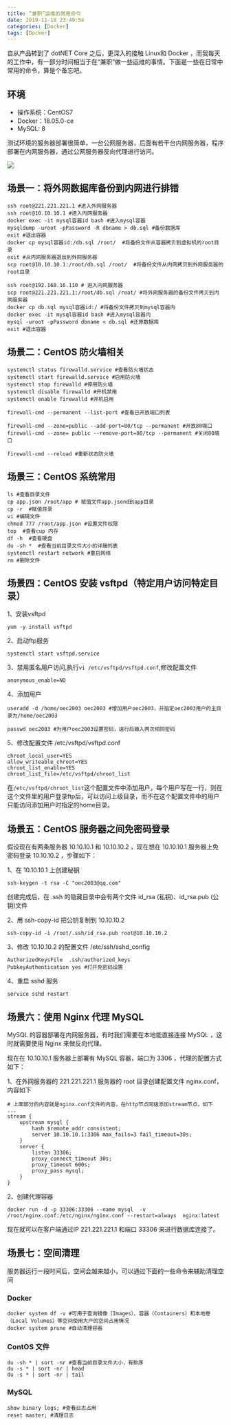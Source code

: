 ```yaml
---
title: “兼职”运维的常用命令
date: 2019-11-18 23:49:54
categories: [Docker]
tags: [Docker]
---
```


自从产品转到了 dotNET Core 之后，更深入的接触 Linux和 Docker ，而我每天的工作中，有一部分时间相当于在“兼职”做一些运维的事情。下面是一些在日常中常用的命令，算是个备忘吧。

<!--more-->

## 环境

* 操作系统：CentOS7
* Docker：18.05.0-ce
* MySQL: 8

测试环境的服务器部署很简单，一台公网服务器，后面有若干台内网服务器，程序部署在内网服务器，通过公网服务器反向代理进行访问。

![](http://fwhyy.com/img/post/2019/15739898287829.jpg)

## 场景一：将外网数据库备份到内网进行排错

```
ssh root@221.221.221.1 #进入外网服务器
ssh root@10.10.10.1 #进入内网服务器
docker exec -it mysql容器id bash #进入mysql容器
mysqldump -uroot -pPassword -R dbname > db.sql #备份数据库
exit #退出容器
docker cp mysql容器id:/db.sql /root/  #将备份文件从容器拷贝到虚拟机的root目录
exit #从内网服务器退出到外网服务器
scp root@10.10.10.1:/root/db.sql /root/  #将备份文件从内网拷贝到外网服务器的root目录

ssh root@192.168.16.110 # 进入内网服务器
scp root@221.221.221.1:/root/db.sql /root/ #将外网服务器的备份文件拷贝到内网服务器
docker cp db.sql mysql容器id:/ #将备份文件拷贝到mysql容器内
docker exec -it mysql容器id bash #进入mysql容器内
mysql -uroot -pPassword dbname < db.sql #还原数据库
exit #退出容器
```

## 场景二：CentOS 防火墙相关

```
systemctl status firewalld.service #查看防火墙状态
systemctl start firewalld.service #启用防火墙
systemctl stop firewalld #停用防火墙
systemctl disable firewalld #开机禁用
systemctl enable firewalld #开机启用

firewall-cmd --permanent --list-port #查看已开放端口列表

firewall-cmd --zone=public --add-port=80/tcp --permanent #开放80端口
firewall-cmd --zone= public --remove-port=80/tcp --permanent #关闭80端口

firewall-cmd --reload #重新状态防火墙
```

## 场景三：CentOS 系统常用

```
ls #查看目录文件
cp app.json /root/app # 赋值文件app.jsond到app目录
cp -r  #赋值目录
vi #编辑文件
chmod 777 /root/app.json #设置文件权限
top  #查看cup 内存
df -h  #查看硬盘
du -sh *  #查看当前目录文件大小的详细列表
systemctl restart network #重启网络
rm #删除文件
```

## 场景四：CentOS 安装 vsftpd（特定用户访问特定目录）

1、安装vsftpd

```
yum -y install vsftpd
```

2、启动ftp服务

```
systemctl start vsftpd.service
```

3、禁用匿名用户访问,执行`vi /etc/vsftpd/vsftpd.conf`,修改配置文件

```
anonymous_enable=NO
```

4、添加用户

```
useradd -d /home/oec2003 oec2003 #增加用户oec2003，并指定oec2003用户的主目录为/home/oec2003
 
passwd oec2003 #为用户oec2003设置密码，运行后输入两次相同密码
```

5、修改配置文件 /etc/vsftpd/vsftpd.conf

```
chroot_local_user=YES
allow_writeable_chroot=YES
chroot_list_enable=YES
chroot_list_file=/etc/vsftpd/chroot_list
```

在`/etc/vsftpd/chroot_list`这个配置文件中添加用户，每个用户写在一行，则在这个文件里的用户登录ftp后，可以访问上级目录，而不在这个配置文件中的用户只能访问添加用户时指定的home目录。

## 场景五：CentOS 服务器之间免密码登录

假设现在有两条服务器 10.10.10.1 和 10.10.10.2 ，现在想在 10.10.10.1 服务器上免密码登录 10.10.10.2 ，步骤如下：

1、在 10.10.10.1 上创建秘钥

```
ssh-keygen -t rsa -C "oec2003@qq.com"
```

创建完成后，在 .ssh 的隐藏目录中会有两个文件 id_rsa (私钥)、id_rsa.pub (公钥)文件

2、用 ssh-copy-id 把公钥复制到 10.10.10.2

```
ssh-copy-id -i /root/.ssh/id_rsa.pub root@10.10.10.2
```

3、修改 10.10.10.2 的配置文件 /etc/ssh/sshd_config

```
AuthorizedKeysFile	.ssh/authorized_keys
PubkeyAuthentication yes #打开免密码设置
```

4、重启 sshd 服务

```
service sshd restart
```

## 场景六：使用 Nginx 代理 MySQL

MySQL 的容器部署在内网服务器，有时我们需要在本地能直接连接 MySQL ，这时就需要使用 Nginx 来做反向代理。

现在在 10.10.10.1 服务器上部署有 MySQL 容器，端口为 3306 ，代理的配置方式如下：

1、在外网服务器的 221.221.221.1 服务器的 root 目录创建配置文件 nginx.conf，内容如下

```
# 上面部分的内容就是nginx.conf文件的内容，在http节点同级添加stream节点，如下
...
stream {
    upstream mysql {
        hash $remote_addr consistent;
        server 10.10.10.1:3306 max_fails=3 fail_timeout=30s;
    }
    server {
        listen 33306;
        proxy_connect_timeout 30s;
        proxy_timeout 600s;
        proxy_pass mysql;
    }
}
```

2、创建代理容器

```
docker run -d -p 33306:33306 --name mysql  -v /root/nginx.conf:/etc/nginx/nginx.conf --restart=always  nginx:latest
```

现在就可以在客户端通过IP 221.221.221.1 和端口 33306 来进行数据库连接了。

## 场景七：空间清理

服务器运行一段时间后，空间会越来越小，可以通过下面的一些命令来辅助清理空间

### Docker

```
docker system df -v #可用于查询镜像（Images）、容器（Containers）和本地卷（Local Volumes）等空间使用大户的空间占用情况
docker system prune #自动清理容器

```

### ContOS 文件

```
du -sh * | sort -nr #查看当前目录文件大小，有排序
du -s * | sort -nr | head
du -s * | sort -nr | tail
```

### MySQL

```
show binary logs; #查看日志占用
reset master; #清理日志
```


